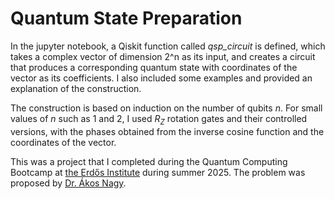 # Quantum State Preparation

In the jupyter notebook, a Qiskit function called <em>qsp_circuit</em> is defined, which takes a complex vector of dimension 2^n as its input, and creates a circuit that produces a corresponding quantum state with coordinates of the vector as its coefficients. I also included some examples and provided an explanation of the construction. 

The construction is based on induction on the number of qubits $n$. For small values of $n$ such as $1$ and $2$, I used $R_Z$ rotation gates and their controlled versions, with the phases obtained from the inverse cosine function and the coordinates of the vector. 

This was a project that I completed during the Quantum Computing Bootcamp at [the Erdős Institute](https://www.erdosinstitute.org/) during summer 2025. The problem was proposed by [Dr. Ákos Nagy](https://akosnagy.com/).  
